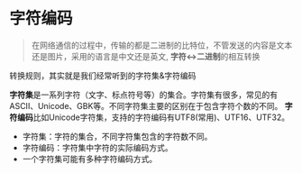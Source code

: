 # 字符编码

> 在网络通信的过程中，传输的都是二进制的比特位，不管发送的内容是文本还是图片，采用的语言是中文还是英文, **字符<->二进制**的相互转换

转换规则，其实就是我们经常听到的字符集&字符编码

**字符集**是一系列字符（文字、标点符号等）的集合。字符集有很多，常见的有ASCII、Unicode、GBK等。不同字符集主要的区别在于包含字符个数的不同。
**字符编码**比如Unicode字符集，支持的字符编码有UTF8(常用)、UTF16、UTF32。

- 字符集：字符的集合，不同字符集包含的字符数不同。
- 字符编码：字符集中字符的实际编码方式。
- 一个字符集可能有多种字符编码方式。
